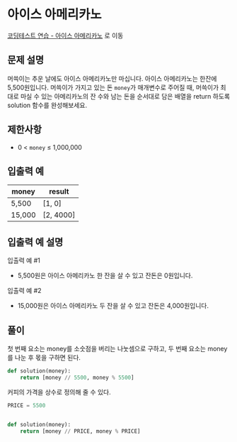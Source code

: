 # 아이스 아메리카노

[코딩테스트 연습 - 아이스 아메리카노][1] 로 이동

## 문제 설명

머쓱이는 추운 날에도 아이스 아메리카노만 마십니다. 아이스 아메리카노는 한잔에 5,500원입니다. 머쓱이가 가지고 있는 돈 `money`가 매개변수로 주어질 때, 머쓱이가 최대로 마실 수 있는 아메리카노의 잔 수와 남는 돈을 순서대로 담은 배열을 return 하도록 solution 함수를 완성해보세요.

## 제한사항

- 0 < `money` ≤ 1,000,000

## 입출력 예

| money  | result    |
| ------ | --------- |
| 5,500  | [1, 0]    |
| 15,000 | [2, 4000] |

## 입출력 예 설명

입출력 예 #1

- 5,500원은 아이스 아메리카노 한 잔을 살 수 있고 잔돈은 0원입니다.

입출력 예 #2

- 15,000원은 아이스 아메리카노 두 잔을 살 수 있고 잔돈은 4,000원입니다.

## 풀이

첫 번째 요소는 money를 소숫점을 버리는 나눗셈으로 구하고,
두 번째 요소는 money를 나눈 후 몫을 구하면 된다.

```python
def solution(money):
    return [money // 5500, money % 5500]
```

커피의 가격을 상수로 정의해 줄 수 있다.

```python
PRICE = 5500


def solution(money):
    return [money // PRICE, money % PRICE]
```

[1]: https://school.programmers.co.kr/learn/courses/30/lessons/120819
